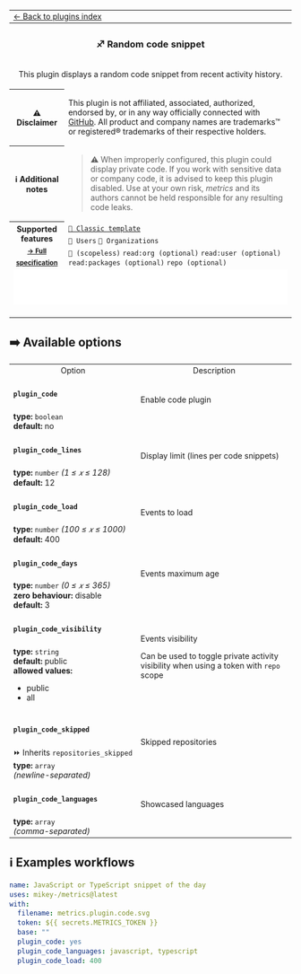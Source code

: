 <!--header-->
<table>
  <tr><td colspan="2"><a href="/README.md#-plugins">← Back to plugins index</a></td></tr>
  <tr><th colspan="2"><h3>♐ Random code snippet</h3></th></tr>
  <tr><td colspan="2" align="center"><p>This plugin displays a random code snippet from recent activity history.</p>
</td></tr>
  <tr><th>⚠️ Disclaimer</th><td><p>This plugin is not affiliated, associated, authorized, endorsed by, or in any way officially connected with <a href="https://github.com">GitHub</a>.
All product and company names are trademarks™ or registered® trademarks of their respective holders.</p>
</td></tr>
  <tr><th>ℹ Additional notes</th><td><blockquote>
<p>⚠️ When improperly configured, this plugin could display private code.
If you work with sensitive data or company code, it is advised to keep this plugin disabled.
Use at your own risk, <em>metrics</em> and its authors cannot be held responsible for any resulting code leaks.</p>
</blockquote>
</td></tr>
  <tr>
    <th rowspan="3">Supported features<br><sub><a href="metadata.yml">→ Full specification</a></sub></th>
    <td><a href="/source/templates/classic/README.md"><code>📗 Classic template</code></a></td>
  </tr>
  <tr>
    <td><code>👤 Users</code> <code>👥 Organizations</code></td>
  </tr>
  <tr>
    <td><code>🔑 (scopeless)</code> <code>read:org (optional)</code> <code>read:user (optional)</code> <code>read:packages (optional)</code> <code>repo (optional)</code></td>
  </tr>
  <tr>
    <td colspan="2" align="center">
      <img src="https://github.com/lowlighter/metrics/blob/examples/metrics.plugin.code.svg" alt=""></img>
      <img width="900" height="1" alt="">
    </td>
  </tr>
</table>
<!--/header-->

## ➡️ Available options

<!--options-->
<table>
  <tr>
    <td align="center" nowrap="nowrap">Option</i></td><td align="center" nowrap="nowrap">Description</td>
  </tr>
  <tr>
    <td nowrap="nowrap"><h4><code>plugin_code</code></h4></td>
    <td rowspan="2"><p>Enable code plugin</p>
<img width="900" height="1" alt=""></td>
  </tr>
  <tr>
    <td nowrap="nowrap"><b>type:</b> <code>boolean</code>
<br>
<b>default:</b> no<br></td>
  </tr>
  <tr>
    <td nowrap="nowrap"><h4><code>plugin_code_lines</code></h4></td>
    <td rowspan="2"><p>Display limit (lines per code snippets)</p>
<img width="900" height="1" alt=""></td>
  </tr>
  <tr>
    <td nowrap="nowrap"><b>type:</b> <code>number</code>
<i>(1 ≤
𝑥
≤ 128)</i>
<br>
<b>default:</b> 12<br></td>
  </tr>
  <tr>
    <td nowrap="nowrap"><h4><code>plugin_code_load</code></h4></td>
    <td rowspan="2"><p>Events to load</p>
<img width="900" height="1" alt=""></td>
  </tr>
  <tr>
    <td nowrap="nowrap"><b>type:</b> <code>number</code>
<i>(100 ≤
𝑥
≤ 1000)</i>
<br>
<b>default:</b> 400<br></td>
  </tr>
  <tr>
    <td nowrap="nowrap"><h4><code>plugin_code_days</code></h4></td>
    <td rowspan="2"><p>Events maximum age</p>
<img width="900" height="1" alt=""></td>
  </tr>
  <tr>
    <td nowrap="nowrap"><b>type:</b> <code>number</code>
<i>(0 ≤
𝑥
≤ 365)</i>
<br>
<b>zero behaviour:</b> disable</br>
<b>default:</b> 3<br></td>
  </tr>
  <tr>
    <td nowrap="nowrap"><h4><code>plugin_code_visibility</code></h4></td>
    <td rowspan="2"><p>Events visibility</p>
<p>Can be used to toggle private activity visibility when using a token with <code>repo</code> scope</p>
<img width="900" height="1" alt=""></td>
  </tr>
  <tr>
    <td nowrap="nowrap"><b>type:</b> <code>string</code>
<br>
<b>default:</b> public<br>
<b>allowed values:</b><ul><li>public</li><li>all</li></ul></td>
  </tr>
  <tr>
    <td nowrap="nowrap"><h4><code>plugin_code_skipped</code></h4></td>
    <td rowspan="2"><p>Skipped repositories</p>
<img width="900" height="1" alt=""></td>
  </tr>
  <tr>
    <td nowrap="nowrap">⏩ Inherits <code>repositories_skipped</code><br>
<b>type:</b> <code>array</code>
<i>(newline-separated)</i>
<br></td>
  </tr>
  <tr>
    <td nowrap="nowrap"><h4><code>plugin_code_languages</code></h4></td>
    <td rowspan="2"><p>Showcased languages</p>
<img width="900" height="1" alt=""></td>
  </tr>
  <tr>
    <td nowrap="nowrap"><b>type:</b> <code>array</code>
<i>(comma-separated)</i>
<br></td>
  </tr>
</table>
<!--/options-->

## ℹ️ Examples workflows

<!--examples-->
```yaml
name: JavaScript or TypeScript snippet of the day
uses: mikey-/metrics@latest
with:
  filename: metrics.plugin.code.svg
  token: ${{ secrets.METRICS_TOKEN }}
  base: ""
  plugin_code: yes
  plugin_code_languages: javascript, typescript
  plugin_code_load: 400

```
<!--/examples-->
